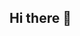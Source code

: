## Hi there 👋

<!--
![Anurag's GitHub stats](https://github-readme-stats.vercel.app/api?username=leehh0221&show_icons=true&theme=radical)
**leehh0221/leehh0221** is a ✨ _special_ ✨ repository because its `README.md` (this file) appears on your GitHub profile.

Here are some ideas to get you started:

- 🔭 I’m currently working on ...
- 🌱 I’m currently learning ...
- 👯 I’m looking to collaborate on ...
- 🤔 I’m looking for help with ...
- 💬 Ask me about ...
- 📫 How to reach me: ...
- 😄 Pronouns: ...
- ⚡ Fun fact: ...
-->
